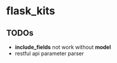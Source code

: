 # flask_kits

## TODOs
- __include_fields__ not work without __model__
- restful api parameter parser